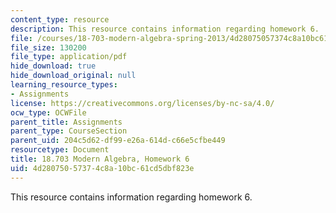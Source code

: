 ```yaml
---
content_type: resource
description: This resource contains information regarding homework 6.
file: /courses/18-703-modern-algebra-spring-2013/4d28075057374c8a10bc61cd5dbf823e_MIT18_703S13_h6.pdf
file_size: 130200
file_type: application/pdf
hide_download: true
hide_download_original: null
learning_resource_types:
- Assignments
license: https://creativecommons.org/licenses/by-nc-sa/4.0/
ocw_type: OCWFile
parent_title: Assignments
parent_type: CourseSection
parent_uid: 204c5d62-df99-e26a-614d-c66e5cfbe449
resourcetype: Document
title: 18.703 Modern Algebra, Homework 6
uid: 4d280750-5737-4c8a-10bc-61cd5dbf823e
---
```

This resource contains information regarding homework 6.